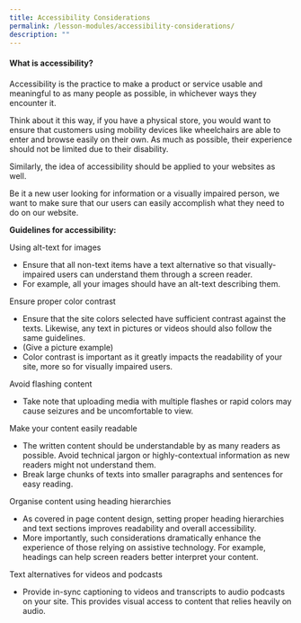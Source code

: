 ```yaml
---
title: Accessibility Considerations
permalink: /lesson-modules/accessibility-considerations/
description: ""
---
```

#### What is accessibility?
#### 
Accessibility is the practice to make a product or service usable and meaningful to as many people as possible, in whichever ways they encounter it.

Think about it this way, if you have a physical store, you would want to ensure that customers using mobility devices like wheelchairs are able to enter and browse easily on their own. As much as possible, their experience should not be limited due to their disability.

Similarly, the idea of accessibility should be applied to your websites as well.

Be it a new user looking for information or a visually impaired person, we want to make sure that our users can easily accomplish what they need to do on our website.

**Guidelines for accessibility:**

Using alt-text for images

*   Ensure that all non-text items have a text alternative so that visually-impaired users can understand them through a screen reader.
*   For example, all your images should have an alt-text describing them.

Ensure proper color contrast

*   Ensure that the site colors selected have sufficient contrast against the texts. Likewise, any text in pictures or videos should also follow the same guidelines.
*   (Give a picture example)
*   Color contrast is important as it greatly impacts the readability of your site, more so for visually impaired users.

Avoid flashing content

*   Take note that uploading media with multiple flashes or rapid colors may cause seizures and be uncomfortable to view.

Make your content easily readable

*   The written content should be understandable by as many readers as possible. Avoid technical jargon or highly-contextual information as new readers might not understand them.
*   Break large chunks of texts into smaller paragraphs and sentences for easy reading.

Organise content using heading hierarchies

*   As covered in page content design, setting proper heading hierarchies and text sections improves readability and overall accessibility.
*   More importantly, such considerations dramatically enhance the experience of those relying on assistive technology. For example, headings can help screen readers better interpret your content.

Text alternatives for videos and podcasts

*   Provide in-sync captioning to videos and transcripts to audio podcasts on your site. This provides visual access to content that relies heavily on audio.